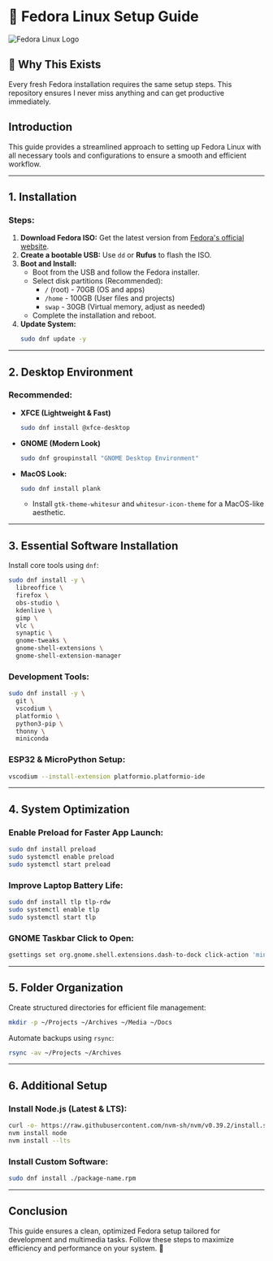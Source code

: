 # 🐧 Fedora Linux Setup Guide

![Fedora Linux Logo](https://upload.wikimedia.org/wikipedia/commons/thumb/4/41/Fedora_icon_%282021%29.svg/240px-Fedora_icon_%282021%29.svg.png)

## 📝 Why This Exists
Every fresh Fedora installation requires the same setup steps. This repository ensures I never miss anything and can get productive immediately.

## Introduction
This guide provides a streamlined approach to setting up Fedora Linux with all necessary tools and configurations to ensure a smooth and efficient workflow.

---
## 1. Installation
### Steps:
1. **Download Fedora ISO:** Get the latest version from [Fedora's official website](https://getfedora.org/).
2. **Create a bootable USB:** Use `dd` or **Rufus** to flash the ISO.
3. **Boot and Install:**
   - Boot from the USB and follow the Fedora installer.
   - Select disk partitions (Recommended):
     - `/` (root) - 70GB (OS and apps)
     - `/home` - 100GB (User files and projects)
     - `swap` - 30GB (Virtual memory, adjust as needed)
   - Complete the installation and reboot.
4. **Update System:**
   ```bash
   sudo dnf update -y
   ```
---

## 2. Desktop Environment
### Recommended:
- **XFCE (Lightweight & Fast)**
  ```bash
  sudo dnf install @xfce-desktop
  ```
- **GNOME (Modern Look)**
  ```bash
  sudo dnf groupinstall "GNOME Desktop Environment"
  ```
- **MacOS Look:**
  ```bash
  sudo dnf install plank
  ```
  - Install `gtk-theme-whitesur` and `whitesur-icon-theme` for a MacOS-like aesthetic.
---

## 3. Essential Software Installation
Install core tools using `dnf`:
```bash
sudo dnf install -y \
  libreoffice \
  firefox \
  obs-studio \
  kdenlive \
  gimp \
  vlc \
  synaptic \
  gnome-tweaks \
  gnome-shell-extensions \
  gnome-shell-extension-manager
```

### Development Tools:
```bash
sudo dnf install -y \
  git \
  vscodium \
  platformio \
  python3-pip \
  thonny \
  miniconda
```

### ESP32 & MicroPython Setup:
```bash
vscodium --install-extension platformio.platformio-ide
```
---

## 4. System Optimization
### Enable Preload for Faster App Launch:
```bash
sudo dnf install preload
sudo systemctl enable preload
sudo systemctl start preload
```

### Improve Laptop Battery Life:
```bash
sudo dnf install tlp tlp-rdw
sudo systemctl enable tlp
sudo systemctl start tlp
```

### GNOME Taskbar Click to Open:
```bash
gsettings set org.gnome.shell.extensions.dash-to-dock click-action 'minimize'
```

---

## 5. Folder Organization
Create structured directories for efficient file management:
```bash
mkdir -p ~/Projects ~/Archives ~/Media ~/Docs
```
Automate backups using `rsync`:
```bash
rsync -av ~/Projects ~/Archives
```

---

## 6. Additional Setup
### Install Node.js (Latest & LTS):
```bash
curl -o- https://raw.githubusercontent.com/nvm-sh/nvm/v0.39.2/install.sh | bash
nvm install node
nvm install --lts
```

### Install Custom Software:
```bash
sudo dnf install ./package-name.rpm
```

---

## Conclusion
This guide ensures a clean, optimized Fedora setup tailored for development and multimedia tasks. Follow these steps to maximize efficiency and performance on your system. 🚀

